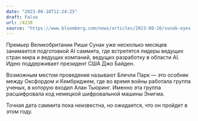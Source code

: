 ```yaml
---
date: "2023-08-18T12:24:25"
draft: False
url: /4238
source: "https://www.bloomberg.com/news/articles/2023-08-16/sunak-eyes-ai-summit-as-chance-to-reclaim-pioneering-role-for-uk"
---
```


Премьер Великобритании Риши Сунак уже несколько месяцев занимается подготовкой AI саммита, где встретятся лидеры ведущих стран мира и ведущих компаний, ведущих разработку в области AI. Идею поддерживает президент США Джо Байден.

Возможным местом проведения называют Блечли Парк — это особняк между Оксфордом и Кембриджем, где во время войны работала группа ученых, в которую входил Алан Тьюринг. Именно эта группа расшифровала код немецкой шифровальной машины Энигма. 

Точная дата саммита пока неизвестна, но ожидается, что он пройдет в этом году.
